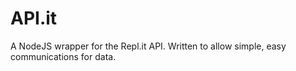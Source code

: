 # API.it
A NodeJS wrapper for the Repl.it API. Written to allow simple, easy communications for data.
